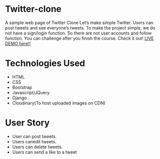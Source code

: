 # Twitter-clone
A sample web page of Twitter Clone Let’s make simple Twitter. Users can post tweets and see everyone’s tweets. To make the project simple, we do not have a sign/login function. So there are not user accounts and follow function. You can challenge after you finish the course.
Check it out! [LIVE DEMO here!!](https://twitter-clone.grangel13.repl.co)

# Technologies Used
* HTML
* CSS
* Bootstrap
* Javascript/JQuery
* Django
* Cloudinary(To host uploaded images on CDN)
# User Story
* User can post tweets.
* Users canedit tweets.
* Users can delete tweets.
* Users can send a like to a tweet
